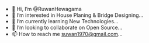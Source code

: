 - 👋 Hi, I’m @RuwanHewagama
- 👀 I’m interested in House Planing & Bridge Designing...
- 🌱 I’m currently learning New Technologies...
- 💞️ I’m looking to collaborate on Open Source...
- 📫 How to reach me suwan1970@gmail.com...

<!---
RuwanHewagama/RuwanHewagama is a ✨ special ✨ repository because its `README.md` (this file) appears on your GitHub profile.
You can click the Preview link to take a look at your changes.
--->
